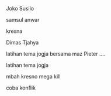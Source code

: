 Joko Susilo

samsul anwar

kresna

Dimas Tjahya 

latihan tema jogja bersama maz Pieter ....


latihan tema jogja

mbah kresno mega kill 

coba konflik